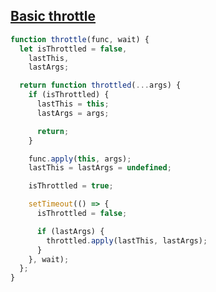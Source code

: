 ## [Basic throttle](https://bigfrontend.dev/problem/implement-basic-throttle)

<!-- notecardId: 1739474992990 -->

```js
function throttle(func, wait) {
  let isThrottled = false,
    lastThis,
    lastArgs;

  return function throttled(...args) {
    if (isThrottled) {
      lastThis = this;
      lastArgs = args;

      return;
    }

    func.apply(this, args);
    lastThis = lastArgs = undefined;

    isThrottled = true;

    setTimeout(() => {
      isThrottled = false;

      if (lastArgs) {
        throttled.apply(lastThis, lastArgs);
      }
    }, wait);
  };
}
```
